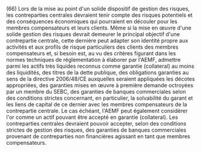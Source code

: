 (66) Lors de la mise au point d'un solide dispositif de gestion des risques, les contreparties centrales devraient tenir compte des risques potentiels et des conséquences économiques qui pourraient en découler pour les membres compensateurs et leurs clients. Même si la mise en œuvre d'une solide gestion des risques devrait demeurer le principal objectif d'une contrepartie centrale, cette dernière peut adapter son identité propre aux activités et aux profils de risque particuliers des clients des membres compensateurs et, si besoin est, au vu des critères figurant dans les normes techniques de réglementation à élaborer par l'AEMF, admettre parmi les actifs très liquides reconnus comme garantie (collateral) au moins des liquidités, des titres de la dette publique, des obligations garanties au sens de la directive 2006/48/CE auxquelles seraient appliquées les décotes appropriées, des garanties mises en œuvre à première demande octroyées par un membre du SEBC, des garanties de banques commerciales selon des conditions strictes concernant, en particulier, la solvabilité du garant et les liens de capital de ce dernier avec les membres compensateurs de la contrepartie centrale. Le cas échéant, l'AEMF peut également considérer l'or comme un actif pouvant être accepté en garantie (collateral). Les contreparties centrales devraient pouvoir accepter, selon des conditions strictes de gestion des risques, des garanties de banques commerciales provenant de contreparties non financières agissant en tant que membres compensateurs.
